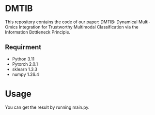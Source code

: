# DMTIB

This repository contains the code of our paper: DMTIB: Dynamical Multi-Omics Integration for Trustworthy Multimodal Classification via the Information Bottleneck Principle.

## Requirment
* Python 3.11
* Pytorch 2.0.1
* sklearn 1.3.3
* numpy 1.26.4

# Usage

You can get the result by running main.py. 
